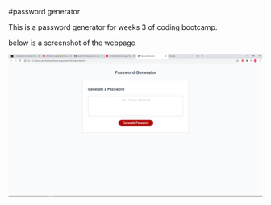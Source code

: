 #password generator

This is a password generator for weeks 3 of coding bootcamp.

below is a screenshot of the webpage

![](images/Screenshot-Password-Gen.png)
